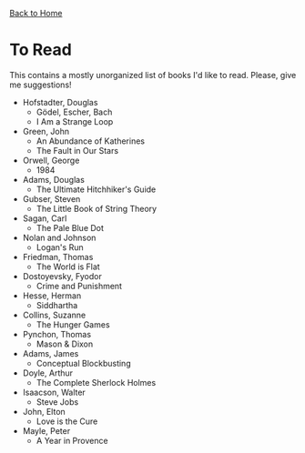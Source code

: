 [Back to Home](https://github.com/bamos/reading-list/blob/master/README.md)
# To Read

This contains a mostly unorganized list of books I'd like to read.
Please, give me suggestions!

+ Hofstadter, Douglas
  + Gödel, Escher, Bach
  + I Am a Strange Loop
+ Green, John
  + An Abundance of Katherines
  + The Fault in Our Stars
+ Orwell, George
  + 1984
+ Adams, Douglas
  + The Ultimate Hitchhiker's Guide
+ Gubser, Steven
  + The Little Book of String Theory
+ Sagan, Carl
  + The Pale Blue Dot
+ Nolan and Johnson
  + Logan's Run
+ Friedman, Thomas
  + The World is Flat
+ Dostoyevsky, Fyodor
  + Crime and Punishment
+ Hesse, Herman
  + Siddhartha
+ Collins, Suzanne
  + The Hunger Games
+ Pynchon, Thomas
  + Mason & Dixon
+ Adams, James
  + Conceptual Blockbusting
+ Doyle, Arthur
  + The Complete Sherlock Holmes
+ Isaacson, Walter
  + Steve Jobs
+ John, Elton
  + Love is the Cure
+ Mayle, Peter
  + A Year in Provence
